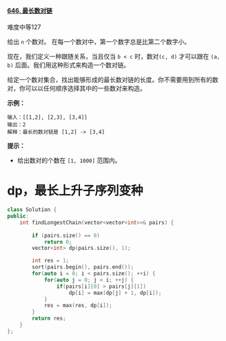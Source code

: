 #### [646. 最长数对链](https://leetcode-cn.com/problems/maximum-length-of-pair-chain/)

难度中等127

给出 `n` 个数对。 在每一个数对中，第一个数字总是比第二个数字小。

现在，我们定义一种跟随关系，当且仅当 `b < c` 时，数对`(c, d)` 才可以跟在 `(a, b)` 后面。我们用这种形式来构造一个数对链。

给定一个数对集合，找出能够形成的最长数对链的长度。你不需要用到所有的数对，你可以以任何顺序选择其中的一些数对来构造。

 

**示例：**

```
输入：[[1,2], [2,3], [3,4]]
输出：2
解释：最长的数对链是 [1,2] -> [3,4]
```

 

**提示：**

- 给出数对的个数在 `[1, 1000]` 范围内。



# dp，最长上升子序列变种

```c++
class Solution {
public:
    int findLongestChain(vector<vector<int>>& pairs) {
        
        if (pairs.size() == 0)
            return 0;
        vector<int> dp(pairs.size(), 1);

        int res = 1;
        sort(pairs.begin(), pairs.end());
        for(auto i = 0; i < pairs.size(); ++i) {
            for(auto j = 0; j < i; ++j) {
                if(pairs[i][0] > pairs[j][1])
                    dp[i] = max(dp[j] + 1, dp[i]);
            }
            res = max(res, dp[i]);
        }
        return res;
    }
};
```

